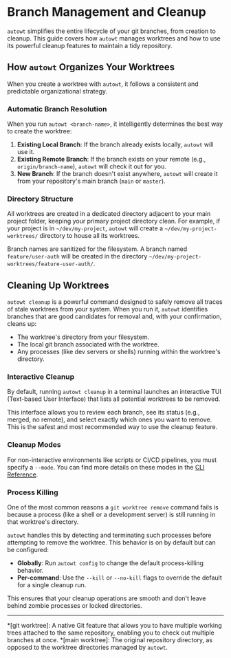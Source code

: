 # Branch Management and Cleanup

`autowt` simplifies the entire lifecycle of your git branches, from creation to cleanup. This guide covers how `autowt` manages worktrees and how to use its powerful cleanup features to maintain a tidy repository.

## How `autowt` Organizes Your Worktrees

When you create a worktree with `autowt`, it follows a consistent and predictable organizational strategy.

### Automatic Branch Resolution

When you run `autowt <branch-name>`, it intelligently determines the best way to create the worktree:

1.  **Existing Local Branch**: If the branch already exists locally, `autowt` will use it.
2.  **Existing Remote Branch**: If the branch exists on your remote (e.g., `origin/branch-name`), `autowt` will check it out for you.
3.  **New Branch**: If the branch doesn't exist anywhere, `autowt` will create it from your repository's main branch (`main` or `master`).

### Directory Structure

All worktrees are created in a dedicated directory adjacent to your main project folder, keeping your primary project directory clean. For example, if your project is in `~/dev/my-project`, `autowt` will create a `~/dev/my-project-worktrees/` directory to house all its worktrees.

Branch names are sanitized for the filesystem. A branch named `feature/user-auth` will be created in the directory `~/dev/my-project-worktrees/feature-user-auth/`.

## Cleaning Up Worktrees

`autowt cleanup` is a powerful command designed to safely remove all traces of stale worktrees from your system. When you run it, `autowt` identifies branches that are good candidates for removal and, with your confirmation, cleans up:

*   The worktree's directory from your filesystem.
*   The local git branch associated with the worktree.
*   Any processes (like dev servers or shells) running within the worktree's directory.

### Interactive Cleanup

By default, running `autowt cleanup` in a terminal launches an interactive TUI (Text-based User Interface) that lists all potential worktrees to be removed.

This interface allows you to review each branch, see its status (e.g., merged, no remote), and select exactly which ones you want to remove. This is the safest and most recommended way to use the cleanup feature.

### Cleanup Modes

For non-interactive environments like scripts or CI/CD pipelines, you must specify a `--mode`. You can find more details on these modes in the [CLI Reference](clireference.md).

### Process Killing

One of the most common reasons a `git worktree remove` command fails is because a process (like a shell or a development server) is still running in that worktree's directory.

`autowt` handles this by detecting and terminating such processes before attempting to remove the worktree. This behavior is on by default but can be configured:

*   **Globally**: Run `autowt config` to change the default process-killing behavior.
*   **Per-command**: Use the `--kill` or `--no-kill` flags to override the default for a single cleanup run.

This ensures that your cleanup operations are smooth and don't leave behind zombie processes or locked directories.

---
*[git worktree]: A native Git feature that allows you to have multiple working trees attached to the same repository, enabling you to check out multiple branches at once.
*[main worktree]: The original repository directory, as opposed to the worktree directories managed by `autowt`.
